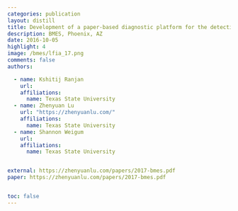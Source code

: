 ```yaml
---
categories: publication
layout: distill
title: Development of a paper-based diagnostic platform for the detection of diarrhea causing pathogens
description: BMES, Phoenix, AZ
date: 2016-10-05
highlight: 4
image: /bmes/lfia_17.png
comments: false
authors:

  - name: Kshitij Ranjan
    url:
    affiliations:
      name: Texas State University
  - name: Zhenyuan Lu
    url: "https://zhenyuanlu.com/"
    affiliations:
      name: Texas State University
  - name: Shannon Weigum
    url:
    affiliations:
      name: Texas State University


external: https://zhenyuanlu.com/papers/2017-bmes.pdf
paper: https://zhenyuanlu.com/papers/2017-bmes.pdf


toc: false
---
```

